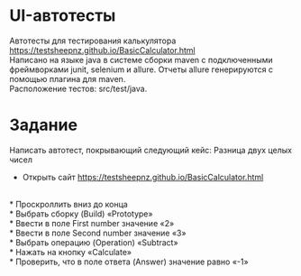 # UI-автотесты

Автотесты для тестирования калькулятора https://testsheepnz.github.io/BasicCalculator.html 
<br>
Написано на языке java в системе сборки maven c подключенными фреймворками junit, selenium и allure. Отчеты allure генерируются с помощью плагина для maven.
<br>
Расположение тестов: src/test/java. 
<br>
# Задание
Написать автотест, покрывающий следующий кейс: Разница двух целых чисел
<br>
* Открыть сайт https://testsheepnz.github.io/BasicCalculator.html
<br>
*  Проскроллить вниз до конца 
<br>
*  Выбрать сборку (Build) «Prototype» 
<br>
* Ввести в поле First number значение «2» 
<br>
* Ввести в поле Second number значение «3»
<br>
* Выбрать операцию (Operation) «Subtract»
<br>
* Нажать на кнопку «Calculate»
<br>
* Проверить, что в поле ответа (Answer) значение равно «-1»

